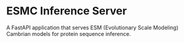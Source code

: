 # ESMC Inference Server

A FastAPI application that serves ESM (Evolutionary Scale Modeling) Cambrian models for protein sequence inference.

